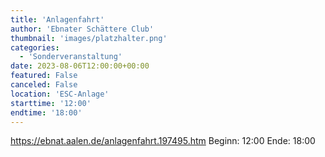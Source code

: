 ```yaml
---
title: 'Anlagenfahrt'
author: 'Ebnater Schättere Club'
thumbnail: 'images/platzhalter.png'
categories:
  - 'Sonderveranstaltung'
date: 2023-08-06T12:00:00+00:00
featured: False
canceled: False
location: 'ESC-Anlage'
starttime: '12:00'
endtime: '18:00'
---
```

https://ebnat.aalen.de/anlagenfahrt.197495.htm
Beginn: 12:00
 Ende: 18:00